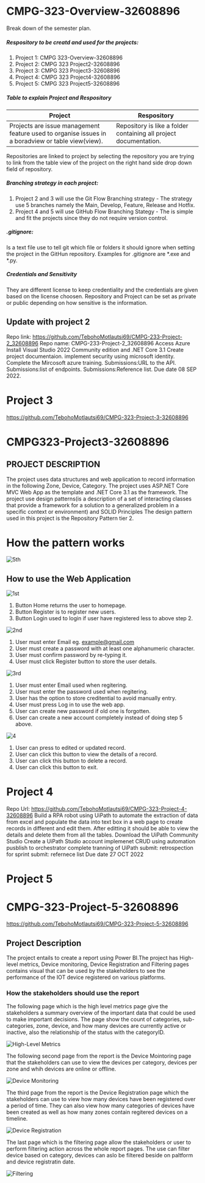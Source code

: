 # CMPG-323-Overview-32608896
Break down of the semester plan.
##### Respository to be creatd and used for the projects:
1. Project 1: CMPG 323-Overview-32608896
2. Project 2: CMPG 323 Project2-32608896
3. Project 3: CMPG 323 Project3-32608896
4. Project 4: CMPG 323 Project4-32608896
5. Project 5: CMPG 323 Project5-32608896

##### Table to explain Project and Respository

| Project                                                                                          | Respository                                                               |
|------------------------------------------------------------------------------------------------- |---------------------------------------------------------------------------|
| Projects are issue management feature used to organise issues in a boradview or table view(view).| Repository is like a folder containing all project documentation.         |                                                                         |             

Repositories are linked to project by selecting the repository you are trying to link from the table view of the project on the right hand side drop down field of repository.

##### Branching strategy in each project:
1. Project 2 and 3 will use the Git Flow Branching strategy - The strategy use 5 branches namely the Main, Develop, Feature, Release and Hotfix.
2. Project 4 and 5 will use GitHub Flow Branching Stategy - The is simple and fit the projects since they do not require version control. 

##### .gitignore:
Is a text file use to tell git which file or folders it should ignore when setting the project in the GitHun repository. Examples for .gitignore are *.exe and *.py.

##### Credentials and Sensitivity
They are different license to keep credentiality and the credentials are given based on the license choosen. Repository and Project can be set as private or public depending on how sensitive is the information.

## Update with project 2
Repo link: https://github.com/TebohoMotlautsi69/CMPG-233-Project-2_32608896
Repo name: CMPG-233-Project-2_32608896
Access Azure
Install Visual Studio 2022 Community edition and .NET Core 3.1
Create project documentaion.
implement security using microsoft identity.
Complete the  Mircosoft azure training.
Submissions:URL to the API.
Submissions:list of endpoints.
Submissions:Reference list.
Due date 08 SEP 2022.

# Project 3
https://github.com/TebohoMotlautsi69/CMPG-323-Project-3-32608896
# CMPG323-Project3-32608896

## PROJECT DESCRIPTION
The project uses data structures and web application to record information in the following Zone, Device, Category.
The project uses ASP.NET Core MVC Web App as the template and .NET Core 3.1 as the framework.
The project use design patterns(is a description of a set of interacting classes that provide a framework for a solution to a generalized problem in a specific context or environment) and SOLID Principles
The design pattern used in this project is the Repository Pattern tier 2.
# How the pattern works
![5th](https://user-images.githubusercontent.com/110477626/192859626-ba9523a8-ac7d-4938-92fe-9b5202ab7a9d.png)

## How to use the Web Application

![1st](https://user-images.githubusercontent.com/110477626/192859654-5db3c5da-abc2-4de8-8dfe-957c8ab0e25b.png)
 1. Button Home returns the user to homepage.
 2.  Button Register is to register new users.
 3.  Button Login used to login if user have registered less to above step 2.
 
 ![2nd](https://user-images.githubusercontent.com/110477626/192860267-b49b3fa3-f5d3-4326-a8df-10afb8ff0fc2.png)
 1. User must enter Email eg. example@gmail.com
 2. User must create a password with at least one alphanumeric character.
 3. User must confirm password by re-typing it.
 4. User must click Register button to store the user details.
 
 ![3rd](https://user-images.githubusercontent.com/110477626/192860925-103cbe10-ff37-481d-be07-3c64e3157a3d.png)
 1. User must enter Email used when regitering.
 2. User must enter the password used when regitering.
 3. User has the option to store creditential to avoid manually entry.
 4. User must press Log in to use the web app.
 5. User can create new password if old one is forgotten.
 6. User can create a new account completely instead of doing step 5 above.
 
 ![4](https://user-images.githubusercontent.com/110477626/192861666-4ec5830b-7e14-414d-bcf1-6563aa6ad7d5.png)
 1. User can press to edited or updated record.
 2. User can click this button to view the details of a record.
 3. User can click this button to delete a record.
 4. User can click this button to exit.

# Project 4
Repo Url: https://github.com/TebohoMotlautsi69/CMPG-323-Project-4-32608896
Build a RPA robot using UiPath to automate the extraction of data from excel and populate the data into text box in a web page to create records in different and edit them.
After editting it should be able to view the details and delete them from all the tables.
Download the UiPath Community Studio
Create a UiPath Studio account
implemenet CRUD using automation
pusblish to orchestrator
complete tranning of UiPath
submit: retrospection for sprint
submit: refernece list
Due date 27 OCT 2022

# Project 5

 # CMPG-323-Project-5-32608896
 https://github.com/TebohoMotlautsi69/CMPG-323-Project-5-32608896

 ## Project Description
The project entails to create a  report using Power BI.The project has High-level metrics, Device    monitoring, Device Registration and Filtering pages
contains visual that can be used by the stakeholders to see the performance of the IOT device registered on various platforms.
 
 ### How the stakeholders should use the report
 
The following page which is the high level metrics page give the stakeholders a summary overview of the important data that could be used to make important decisions.
The page show the count of categories, sub-categories, zone, device, and how many devices are currently active or inactive, also the relationship of the status with the categoryID.
   
![High-Level Metrics](https://user-images.githubusercontent.com/110477626/200137137-b23c95f4-b847-44b4-8ef5-0a8a50dca6d2.png)
  
    
The following second page from the report is the Device Mointoring page that the stakeholders can use to view the devices per category, devices per zone and whih devices are 
online or offline.

![Device Monitoring](https://user-images.githubusercontent.com/110477626/200137279-c53d61bb-8dfe-446d-bbcc-d30ca7cd7524.png)

The third page from the report is the Device Registration page which the stakeholders can use to view how many devices have been registered over a period of time. They can also view how many categories of devices have been created as well as how many zones contain regitered devices on a timeline.

![Device Registration](https://user-images.githubusercontent.com/110477626/200138331-5f355cf4-b841-4744-8f87-91bdf49f24c9.png)

The last page which is the filtering page allow the stakeholders or user to perform filtering action across the whole report pages. The use can filter device based on category, devices can aslo be filtered beside on paltform and device registratin date.

![Filtering](https://user-images.githubusercontent.com/110477626/200138464-42ffef45-351d-4c0c-afc2-4382f9a2cf5f.png)
